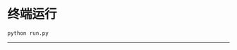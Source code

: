 # 终端运行

```shell
python run.py
```
************************************************************************************************************************************************************************************************************************************************************************************************************************************************************************************************************************************************************************************************************************************************************************************************************************************************************************************************************************************************************************************************************************************************************************************************************************************************************************